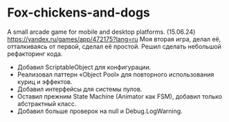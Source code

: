 # Fox-chickens-and-dogs
A small arcade game for mobile and desktop platforms. (15.06.24) https://yandex.ru/games/app/472175?lang=ru
Моя вторая игра, делал её, отталкиваясь от первой, сделал её простой. Решил сделать небольшой рефакторинг кода.

- Добавил ScriptableObject для конфигурации.
- Реализовал паттерн «Object Pool» для повторного использования куриц и эффектов.
- Добавил интерфейсы для системы пулов.
- Оставил прежним State Machine (Animator как FSM), добавил только абстрактный класс.
- Добавил больше проверок на null и Debug.LogWarning.
